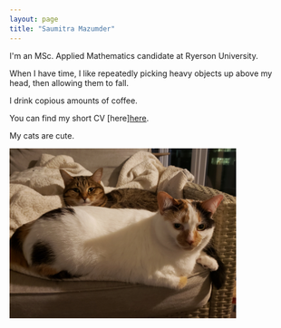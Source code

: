```yaml
---
layout: page
title: "Saumitra Mazumder"
---
```


I'm an MSc. Applied Mathematics candidate at Ryerson University.

When I have time, I like repeatedly picking heavy objects up above my head, then allowing them to fall. 

I drink copious amounts of coffee. 

You can find my short CV [here][here](/assets/SAMazumderResume.pdf).

My cats are cute.

<img src="/assets/cats.jpg" width="400" height="300">
